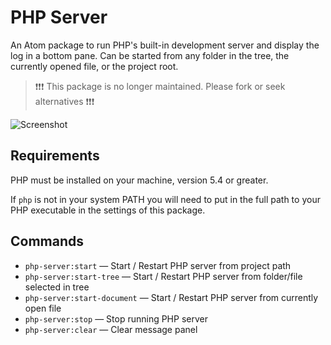 # PHP Server

An Atom package to run PHP's built-in development server and display the log in a bottom pane. Can be started from any folder in the tree, the currently opened file, or the project root.

> :exclamation::exclamation::exclamation:
> This package is no longer maintained. Please fork or seek alternatives
> :exclamation::exclamation::exclamation:

![Screenshot](http://i.imgur.com/FhVtl9v.png)

## Requirements

PHP must be installed on your machine, version 5.4 or greater.

If `php` is not in your system PATH you will need to put in the full path to your PHP executable in the settings of this package.

## Commands

* `php-server:start` &mdash; Start / Restart PHP server from project path
* `php-server:start-tree` &mdash; Start / Restart PHP server from folder/file selected in tree
* `php-server:start-document` &mdash; Start / Restart PHP server from currently open file
* `php-server:stop` &mdash; Stop running PHP server
* `php-server:clear` &mdash; Clear message panel
